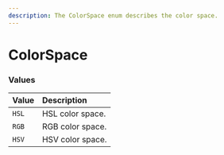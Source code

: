 ```yaml
---
description: The ColorSpace enum describes the color space.
---
```


# ColorSpace

### Values <a id="values"></a>

| Value | Description |
| :--- | :--- |
| `HSL` | HSL color space. |
| `RGB` | RGB color space. |
| `HSV` | HSV color space. |

